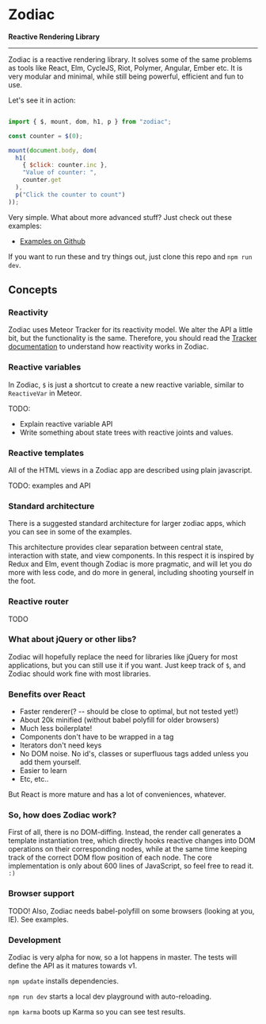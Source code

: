 
# Zodiac

**Reactive Rendering Library**

---

Zodiac is a reactive rendering library. It solves some of the same problems as tools like React, Elm, CycleJS, Riot, Polymer, Angular, Ember etc. It is very modular and minimal, while still being powerful, efficient and fun to use.

Let's see it in action:

```javascript

import { $, mount, dom, h1, p } from "zodiac";

const counter = $(0);

mount(document.body, dom(
  h1(
    { $click: counter.inc },
    "Value of counter: ",
    counter.get
  ),
  p("Click the counter to count")
));

```

Very simple. What about more advanced stuff? Just check out these examples:

- [Examples on Github](examples)

If you want to run these and try things out, just clone this repo and `npm run dev`.

## Concepts

### Reactivity

Zodiac uses Meteor Tracker for its reactivity model. We alter the API a little bit, but the functionality is the same. Therefore, you should read the [Tracker documentation](https://github.com/meteor/docs/blob/version-NEXT/long-form/tracker-manual.md) to understand how reactivity works in Zodiac.

### Reactive variables

In Zodiac, `$` is just a shortcut to create a new reactive variable, similar to `ReactiveVar` in Meteor.

TODO:

- Explain reactive variable API
- Write something about state trees with reactive joints and values.

### Reactive templates

All of the HTML views in a Zodiac app are described using plain javascript.

TODO: examples and API

### Standard architecture

There is a suggested standard architecture for larger zodiac apps, which you can see in some of the examples.

This architecture provides clear separation between central state, interaction with state, and view components. In this respect it is inspired by Redux and Elm, event though Zodiac is more pragmatic, and will let you do more with less code, and do more in general, including shooting yourself in the foot.

### Reactive router

TODO

### What about jQuery or other libs?

Zodiac will hopefully replace the need for libraries like jQuery for most applications, but you can still use it if you want. Just keep track of `$`, and Zodiac should work fine with most libraries.

### Benefits over React

- Faster renderer(? -- should be close to optimal, but not tested yet!)
- About 20k minified (without babel polyfill for older browsers)
- Much less boilerplate!
- Components don't have to be wrapped in a tag
- Iterators don't need keys
- No DOM noise. No id's, classes or superfluous tags added unless you add them yourself.
- Easier to learn
- Etc, etc..

But React is more mature and has a lot of conveniences, whatever.

### So, how does Zodiac work?

First of all, there is no DOM-diffing. Instead, the render call generates a template instantiation tree, which directly hooks reactive changes into DOM operations on their corresponding nodes, while at the same time keeping track of the correct DOM flow position of each node. The core implementation is only about 600 lines of JavaScript, so feel free to read it. `:)`
 
### Browser support

TODO! Also, Zodiac needs babel-polyfill on some browsers (looking at you, IE). See examples.

### Development

Zodiac is very alpha for now, so a lot happens in master. The tests will define the API as it matures towards v1.

`npm update` installs dependencies.

`npm run dev` starts a local dev playground with auto-reloading.

`npm karma` boots up Karma so you can see test results.
